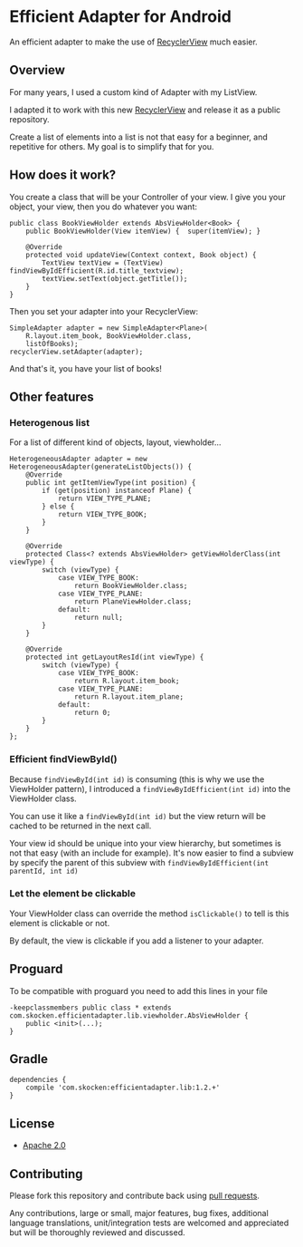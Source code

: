 # Efficient Adapter for Android

An efficient adapter to make the use of [RecyclerView](https://developer.android.com/reference/android/support/v7/widget/RecyclerView.html) much easier.

## Overview

For many years, I used a custom kind of Adapter with my ListView.

I adapted it to work with this new [RecyclerView](https://developer.android.com/reference/android/support/v7/widget/RecyclerView.html) and release it as a public repository.

Create a list of elements into a list is not that easy for a beginner, and repetitive for others. My goal is to simplify that for you.

## How does it work?

You create a class that will be your Controller of your view. I give you your object, your view, then you do whatever you want:

    public class BookViewHolder extends AbsViewHolder<Book> {
        public BookViewHolder(View itemView) {  super(itemView); }

        @Override
        protected void updateView(Context context, Book object) {
            TextView textView = (TextView) findViewByIdEfficient(R.id.title_textview);
            textView.setText(object.getTitle());
        }
    }

Then you set your adapter into your RecyclerView:

    SimpleAdapter adapter = new SimpleAdapter<Plane>(
        R.layout.item_book, BookViewHolder.class,
        listOfBooks);
    recyclerView.setAdapter(adapter);

And that's it, you have your list of books!

## Other features

### Heterogenous list
For a list of different kind of objects, layout, viewholder…

    HeterogeneousAdapter adapter = new HeterogeneousAdapter(generateListObjects()) {
        @Override
        public int getItemViewType(int position) {
            if (get(position) instanceof Plane) {
                return VIEW_TYPE_PLANE;
            } else {
                return VIEW_TYPE_BOOK;
            }
        }

        @Override
        protected Class<? extends AbsViewHolder> getViewHolderClass(int viewType) {
            switch (viewType) {
                case VIEW_TYPE_BOOK:
                    return BookViewHolder.class;
                case VIEW_TYPE_PLANE:
                    return PlaneViewHolder.class;
                default:
                    return null;
            }
        }

        @Override
        protected int getLayoutResId(int viewType) {
            switch (viewType) {
                case VIEW_TYPE_BOOK:
                    return R.layout.item_book;
                case VIEW_TYPE_PLANE:
                    return R.layout.item_plane;
                default:
                    return 0;
            }
        }
    };

### Efficient findViewById()

Because `findViewById(int id)` is consuming (this is why we use the ViewHolder pattern), I introduced a `findViewByIdEfficient(int id)` into the ViewHolder class.

You can use it like a `findViewById(int id)` but the view return will be cached to be returned in the next call.

Your view id should be unique into your view hierarchy, but sometimes is not that easy (with an include for example). It's now easier to find a subview by specify the parent of this subview with `findViewByIdEfficient(int parentId, int id)`


### Let the element be clickable

Your ViewHolder class can override the method `isClickable()` to tell is this element is clickable or not.

By default, the view is clickable if you add a listener to your adapter.

## Proguard

To be compatible with proguard you need to add this lines in your file

    -keepclassmembers public class * extends com.skocken.efficientadapter.lib.viewholder.AbsViewHolder {
        public <init>(...);
    }

## Gradle

    dependencies {
        compile 'com.skocken:efficientadapter.lib:1.2.+'
    }


## License

* [Apache 2.0](http://www.apache.org/licenses/LICENSE-2.0.html)

## Contributing

Please fork this repository and contribute back using
[pull requests](https://github.com/StanKocken/EfficientAdapter/pulls).

Any contributions, large or small, major features, bug fixes, additional
language translations, unit/integration tests are welcomed and appreciated
but will be thoroughly reviewed and discussed.